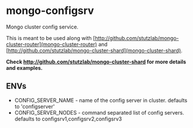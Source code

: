 # mongo-configsrv

Mongo cluster config service. 

This is meant to be used along with [http://github.com/stutzlab/mongo-cluster-router](mongo-cluster-router) and [http://github.com/stutzlab/mongo-cluster-shard](mongo-cluster-shard).

**Check http://github.com/stutzlab/mongo-cluster-shard for more details and examples.**

## ENVs

* CONFIG_SERVER_NAME - name of the config server in cluster. defaults to 'configserver'
* CONFIG_SERVER_NODES - command separated list of config servers. defaults to configsrv1,configsrv2,configsrv3

